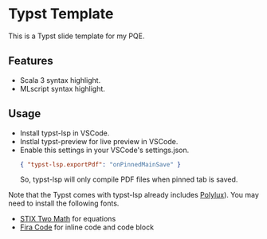 # Typst Template

This is a Typst slide template for my PQE.

## Features

- Scala 3 syntax highlight.
- MLscript syntax highlight.

## Usage

- Install typst-lsp in VSCode.
- Instlal typst-preview for live preview in VSCode.
- Enable this settings in your VSCode's settings.json.
  ```json
  { "typst-lsp.exportPdf": "onPinnedMainSave" }
  ```
  So, typst-lsp will only compile PDF files when pinned tab is saved.

Note that the Typst comes with typst-lsp already includes [Polylux][polylux]).
You may need to install the following fonts.

[polylux]: https://github.com/andreasKroepelin/polylux

- [STIX Two Math](https://github.com/stipub/stixfonts) for equations
- [Fira Code](https://github.com/tonsky/FiraCode) for inline code and code block
